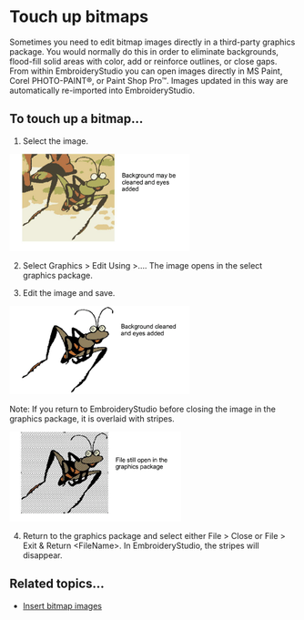 # Touch up bitmaps

Sometimes you need to edit bitmap images directly in a third-party graphics package. You would normally do this in order to eliminate backgrounds, flood-fill solid areas with color, add or reinforce outlines, or close gaps. From within EmbroideryStudio you can open images directly in MS Paint, Corel PHOTO-PAINT®, or Paint Shop Pro™. Images updated in this way are automatically re-imported into EmbroideryStudio.

## To touch up a bitmap...

1. Select the image.

![EditImage1.png](assets/EditImage1.png)

2. Select Graphics > Edit Using >.... The image opens in the select graphics package.

3. Edit the image and save.

![EditImage3.png](assets/EditImage3.png)

Note: If you return to EmbroideryStudio before closing the image in the graphics package, it is overlaid with stripes.

![EditImage4.png](assets/EditImage4.png)

4. Return to the graphics package and select either File > Close or File > Exit & Return &lt;FileName&gt;. In EmbroideryStudio, the stripes will disappear.

## Related topics...

- [Insert bitmap images](Insert_bitmap_images)
